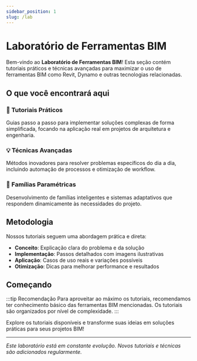 ```yaml
---
sidebar_position: 1
slug: /lab
---
```


# Laboratório de Ferramentas BIM

Bem-vindo ao **Laboratório de Ferramentas BIM**! Esta seção contém tutoriais práticos e técnicas avançadas para maximizar o uso de ferramentas BIM como Revit, Dynamo e outras tecnologias relacionadas.

## O que você encontrará aqui

### 🔧 Tutoriais Práticos
Guias passo a passo para implementar soluções complexas de forma simplificada, focando na aplicação real em projetos de arquitetura e engenharia.

### 💡 Técnicas Avançadas
Métodos inovadores para resolver problemas específicos do dia a dia, incluindo automação de processos e otimização de workflow.

### 📐 Famílias Paramétricas
Desenvolvimento de famílias inteligentes e sistemas adaptativos que respondem dinamicamente às necessidades do projeto.

## Metodologia

Nossos tutoriais seguem uma abordagem prática e direta:

- **Conceito**: Explicação clara do problema e da solução
- **Implementação**: Passos detalhados com imagens ilustrativas  
- **Aplicação**: Casos de uso reais e variações possíveis
- **Otimização**: Dicas para melhorar performance e resultados

## Começando

:::tip Recomendação
Para aproveitar ao máximo os tutoriais, recomendamos ter conhecimento básico das ferramentas BIM mencionadas. Os tutoriais são organizados por nível de complexidade.
:::

Explore os tutoriais disponíveis e transforme suas ideias em soluções práticas para seus projetos BIM!

---

*Este laboratório está em constante evolução. Novos tutoriais e técnicas são adicionados regularmente.*
